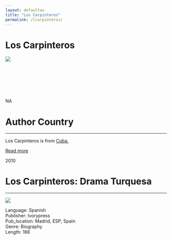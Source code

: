 ```yaml
---
layout: defaultau
title: "Los Carpinteros"
permalink: /lcarpinteros/
---
```

<!-- partial:index.partial.html -->
<div class="content">
    <h1>Los Carpinteros</h1>
    <div class="quote">
        <div><img src="https://t4.ftcdn.net/jpg/03/40/12/49/360_F_340124934_bz3pQTLrdFpH92ekknuaTHy8JuXgG7fi.jpg" class="logo"></div>
    </div>
    <div class="timeline">
        <div style="padding-bottom:100px;"></div>
        <div class="block">
            <div class="date right"><p class="right"> NA </p></div>
            <div class="dot"></div>
            <div class="left first">
            <div class="author_country">
                <h1>Author Country</h1><hr>
          <div class="aclocation">  <p>Los Carpinteros is from <a href="{{ site.baseurl }}/14">Cuba.</a></p></div>
              <div class="acreadmore">  <a href="#" target="_blank">Read more</a></div>
            </div>
            </div>
        </div>
       <div class="block">
            <div class="date left"><p class="left">2010</p></div>
            <div class="dot"></div>
            <div class="right">
                <h1>Los Carpinteros: Drama Turquesa</h1><hr>
                <p><img src="https://www.ivorypress.com/wp-content/uploads/2016/12/LosCarpinterosDramaTurquesaportada01web-768x487.jpg"></p>
                <p>Language: Spanish<br/>
                Publisher: Ivorypress<br/>
                Pub_location: Madrid, ESP, Spain<br/>
                Genre: Biography<br/>
                Length: 166</p>
            </div>
        </div>
</div>
  <!-- partial -->
<script src='https://cdnjs.cloudflare.com/ajax/libs/jquery/3.1.1/jquery.min.js'></script><script  src="{{ site.baseurl }}/assets/js/authorscript.js"></script>